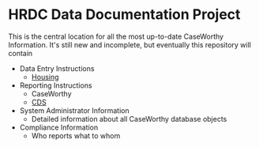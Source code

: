 # HRDC Data Documentation Project

This is the central location for all the most up-to-date CaseWorthy Information. It's still new and incomplete, but eventually this repository will contain

- Data Entry Instructions
  - [Housing](Instructions/HousingDataEntryInstructions.md)
- Reporting Instructions
  - CaseWorthy
  - [CDS](Instructions/CDSInstructions.md)
- System Administrator Information
  - Detailed information about all CaseWorthy database objects
- Compliance Information
  - Who reports what to whom